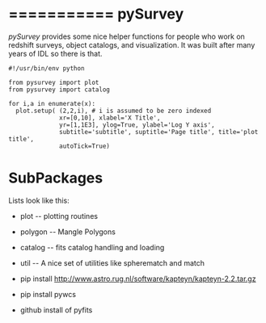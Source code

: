 ===========
pySurvey
===========

*pySurvey* provides some nice helper functions for people who work 
on redshift surveys, object catalogs, and visualization.  It was 
built after many years of IDL so there is that.

    #!/usr/bin/env python

    from pysurvey import plot
    from pysurvey import catalog

    for i,a in enumerate(x):
      plot.setup( (2,2,i), # i is assumed to be zero indexed
                  xr=[0,10], xlabel='X Title',
                  yr=[1,1E3], ylog=True, ylabel='Log Y axis',
                  subtitle='subtitle', suptitle='Page title', title='plot title',
                  autoTick=True)


SubPackages
=========

Lists look like this:

* plot -- plotting routines

* polygon -- Mangle Polygons

* catalog -- fits catalog handling and loading

* util -- A nice set of utilities like spherematch and match


* pip install http://www.astro.rug.nl/software/kapteyn/kapteyn-2.2.tar.gz
* pip install pywcs
* github install of pyfits